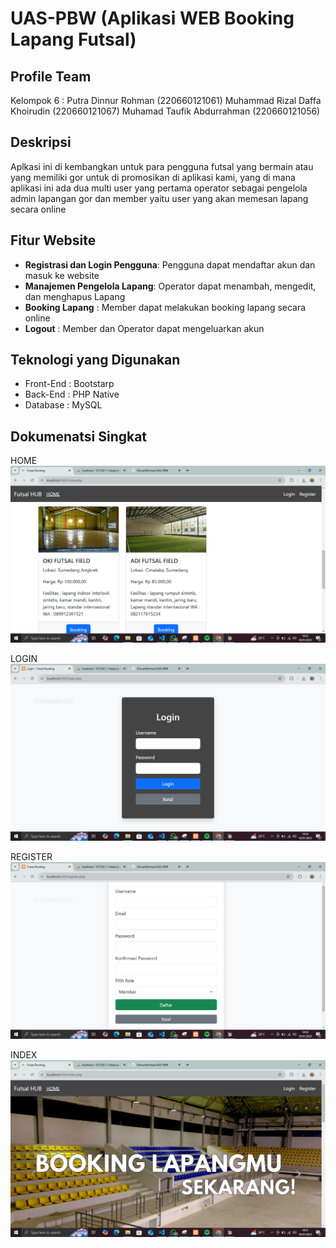 # UAS-PBW (Aplikasi WEB Booking Lapang Futsal)

## Profile Team
Kelompok 6 :
Putra Dinnur Rohman                 (220660121061)
Muhammad Rizal Daffa Khoirudin      (220660121067)
Muhamad Taufik Abdurrahman          (220660121056)

## Deskripsi
Aplkasi ini di kembangkan untuk para pengguna futsal yang bermain atau yang memiliki gor untuk di promosikan di aplikasi kami, yang di mana aplikasi ini ada dua multi user yang pertama operator sebagai pengelola admin lapangan gor dan member yaitu user yang akan memesan lapang secara online

## Fitur Website
- **Registrasi dan Login Pengguna**: Pengguna dapat mendaftar akun dan masuk ke website 
- **Manajemen Pengelola Lapang**: Operator dapat menambah, mengedit, dan menghapus Lapang
- **Booking Lapang** : Member dapat melakukan booking lapang secara online
- **Logout** : Member dan Operator dapat mengeluarkan akun

## Teknologi yang Digunakan
- Front-End     : Bootstarp
- Back-End      : PHP Native
- Database      : MySQL

## Dokumenatsi Singkat 
HOME
![Tampilan](<UAS/assets/ss/1.png>)

LOGIN
![Tampilan](<UAS/assets/ss/2.png>)

REGISTER 
![Tampilan](<UAS/assets/ss/3.png>)

INDEX
![Tampilan](<UAS/assets/ss/capture.png>)
